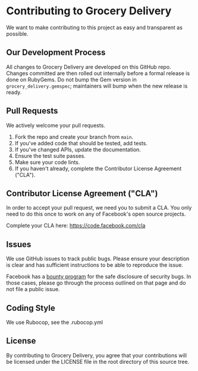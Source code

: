 # Contributing to Grocery Delivery
We want to make contributing to this project as easy and transparent as
possible.

## Our Development Process
All changes to Grocery Delivery are developed on this GitHub repo. Changes
committed are then rolled out internally before a formal release is done on 
RubyGems. Do not bump the Gem version in `grocery_delivery.gemspec`; maintainers 
will bump when the new release is ready.

## Pull Requests
We actively welcome your pull requests.

1. Fork the repo and create your branch from `main`.
1. If you've added code that should be tested, add tests.
1. If you've changed APIs, update the documentation.
1. Ensure the test suite passes.
1. Make sure your code lints.
1. If you haven't already, complete the Contributor License Agreement ("CLA").

## Contributor License Agreement ("CLA")
In order to accept your pull request, we need you to submit a CLA. You only need
to do this once to work on any of Facebook's open source projects.

Complete your CLA here: <https://code.facebook.com/cla>

## Issues
We use GitHub issues to track public bugs. Please ensure your description is
clear and has sufficient instructions to be able to reproduce the issue.

Facebook has a [bounty program](https://www.facebook.com/whitehat/) for the safe
disclosure of security bugs. In those cases, please go through the process
outlined on that page and do not file a public issue.

## Coding Style
We use Rubocop, see the .rubocop.yml

## License
By contributing to Grocery Delivery, you agree that your contributions will be
licensed under the LICENSE file in the root directory of this source tree.
